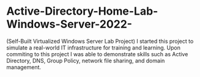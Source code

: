 # Active-Directory-Home-Lab-Windows-Server-2022-
(Self-Built Virtualized Windows Server Lab Project) I started this project to simulate a real-world IT infrastructure for training and learning. Upon commiting to this project I was able to demonstrate skills such as Active Directory, DNS, Group Policy, network file sharing, and domain management. 
